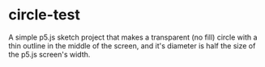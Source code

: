 # circle-test
A simple p5.js sketch project that makes a transparent (no fill) circle with a thin outline in the middle of the screen, and it's diameter is half the size of the p5.js screen's width.
